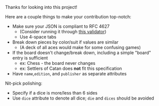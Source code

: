 Thanks for looking into this project!

Here are a couple things to make your contribution top-notch:
 - Make sure your JSON is compliant to RFC 4627
   - (Consider running it through [this validator](https://jsonformatter.curiousconcept.com/))
   - Use 4-space tabs
 - Break down pieces by color/suit if values are similar
   - (A deck of all aces would make for some confusing games)
 - If the board doesn't change/break down, including a simple "board" entry is sufficient
   - ex: Chess - the board never changes
   - ex: Settlers of Catan does **not** fit this specification
 - Have `name`,`edition`, and `publisher` as separate attributes
 
 Nit-pick polishing:
  - Specify if a dice is more/less than 6 sides
  - Use `dice` attribute to denote all dice; `die` and `dices` should be avoided
   
   
